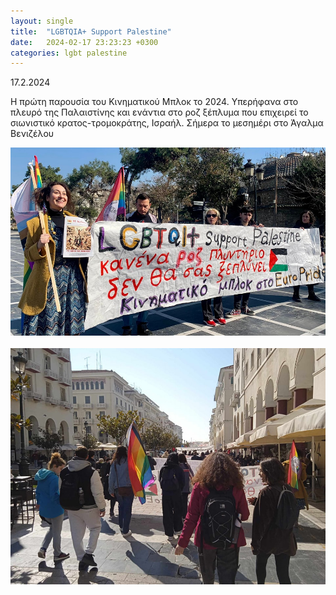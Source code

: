 ```yaml
---
layout: single
title:  "LGBTQIA+ Support Palestine"
date:   2024-02-17 23:23:23 +0300
categories: lgbt palestine
---
```


17.2.2024

Η πρώτη παρουσία του Κινηματικού Μπλοκ το 2024. Υπερήφανα στο πλευρό της Παλαιστίνης και ενάντια στο ροζ ξέπλυμα που επιχειρεί το σιωνιστικό κρατος-τρομοκράτης, Ισραήλ.
Σήμερα το μεσημέρι στο Άγαλμα Βενιζέλου

![logo](/assets/lgbt.jpg)
\
\
![logo](/assets/lgbt2.jpg)
